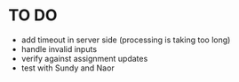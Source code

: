 # TO DO

- add timeout in server side (processing is taking too long)
- handle invalid inputs
- verify against assignment updates
- test with Sundy and Naor